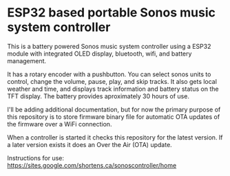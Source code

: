 # ESP32 based portable Sonos music system controller
This is a battery powered Sonos music system controller using a ESP32 module with integrated OLED display, bluetooth, wifi, and battery management.

It has a rotary encoder with a pushbutton.  You can select sonos units to control, change the volume, pause, play, and skip tracks.  It also gets local weather and time, and displays track information and battery status on the TFT display.  The battery provides aproximately 30 hours of use.  

I'll be adding additional documentation, but for now the primary purpose of this repository is to store firmware binary file for automatic OTA updates of the firmware over a WiFi connection.

When a controller is started it checks this repository for the latest version.  If a later version exists
it does an Over the Air (OTA) update.

Instructions for use:
https://sites.google.com/shortens.ca/sonoscontroller/home 
